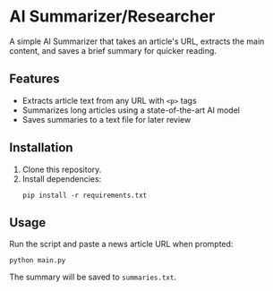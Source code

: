 # AI Summarizer/Researcher

A simple AI Summarizer that takes an article's URL, extracts the main content, and saves a brief summary for quicker reading.

## Features

- Extracts article text from any URL with `<p>` tags
- Summarizes long articles using a state-of-the-art AI model
- Saves summaries to a text file for later review

## Installation

1. Clone this repository.
2. Install dependencies:
   ```
   pip install -r requirements.txt
   ```

## Usage

Run the script and paste a news article URL when prompted:

```
python main.py
```

The summary will be saved to `summaries.txt`.
